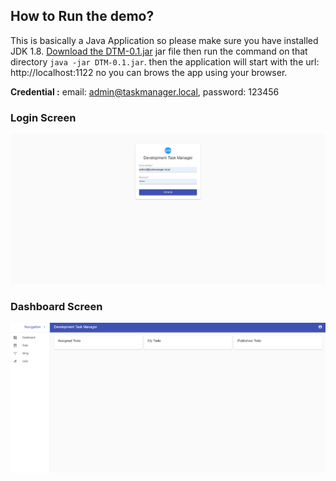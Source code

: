 ## How to Run the demo?
This is basically a Java Application so please make sure you have installed JDK 1.8. [Download the DTM-0.1.jar](https://raw.githubusercontent.com/hmtmcse/dtm/master/demo/DTM-0.1.jar) jar file
then run the command on that directory ```java -jar DTM-0.1.jar```. then the application will start with the url: http://localhost:1122
no you can brows the app using your browser.



**Credential :** email: admin@taskmanager.local, password: 123456


### Login Screen
![Login Screen](https://raw.githubusercontent.com/hmtmcse/dtm/master/demo/images/login.jpg)


### Dashboard Screen
![Dashboard Screen](https://raw.githubusercontent.com/hmtmcse/dtm/master/demo/images/dahsboard.jpg)